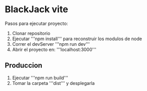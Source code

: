 # BlackJack vite

Pasos para ejecutar proyecto:

1. Clonar repositorio
2. Ejecutar '''npm install''' para reconstruir los modulos de node
3. Correr el devServer '''npm run dev'''
4. Abrir el proyecto en: '''localhost:3000'''

## Produccion

1. Ejecutar '''npm run build'''
2. Tomar la carpeta '''dist''' y desplegarla